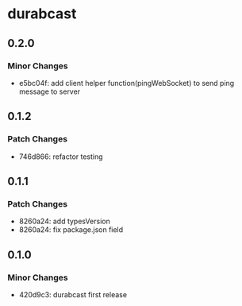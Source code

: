 # durabcast

## 0.2.0

### Minor Changes

- e5bc04f: add client helper function(pingWebSocket) to send ping message to server

## 0.1.2

### Patch Changes

- 746d866: refactor testing

## 0.1.1

### Patch Changes

- 8260a24: add typesVersion
- 8260a24: fix package.json field

## 0.1.0

### Minor Changes

- 420d9c3: durabcast first release
